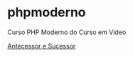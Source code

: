 # phpmoderno
 Curso PHP Moderno do Curso em Vídeo
 
 <a href="https://amaurigeraldes.github.io/phpmoderno/Desafio 001 Antecessor e Sucessor/index.php" target="_blank">Antecessor e Sucessor</a>
